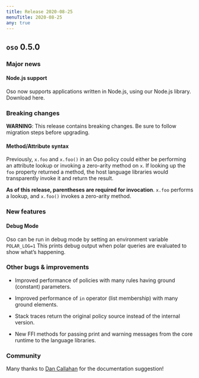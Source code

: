 ```yaml
---
title: Release 2020-08-25
menuTitle: 2020-08-25
any: true
---
```


## `oso` 0.5.0

### Major news

#### Node.js support

Oso now supports applications written in Node.js, using our Node.js
library. Download here.

### Breaking changes

**WARNING**: This release contains breaking changes. Be sure
to follow migration steps before upgrading.

#### Method/Attribute syntax

Previously, `x.foo` and `x.foo()` in an Oso policy could either be
performing an attribute lookup or invoking a zero-arity method on `x`. If
looking up the `foo` property returned a method, the host language libraries
would transparently invoke it and return the result.

**As of this release, parentheses are required for invocation**. `x.foo`
performs a lookup, and `x.foo()` invokes a zero-arity method.

### New features

#### Debug Mode

Oso can be run in debug mode by setting an environment variable `POLAR_LOG=1`
This prints debug output when polar queries are evaluated to show what’s
happening.

### Other bugs & improvements


* Improved performance of policies with many rules having ground (constant)
parameters.


* Improved performance of `in` operator (list membership) with many ground
elements.


* Stack traces return the original policy source instead of the internal
version.


* New FFI methods for passing print and warning messages from the core runtime
to the language libraries.

### Community

Many thanks to [Dan Callahan](https://github.com/callahad) for the
documentation suggestion!
